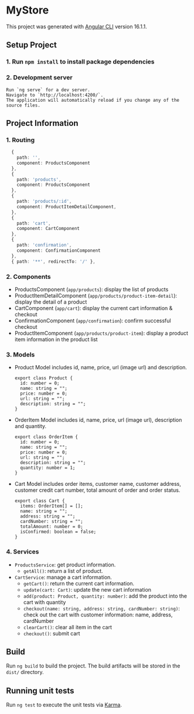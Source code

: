 # MyStore
This project was generated with [Angular CLI](https://github.com/angular/angular-cli) version 16.1.1.

## Setup Project
### 1. Run `npm install` to install package dependencies
### 2. Development server

    Run `ng serve` for a dev server. 
    Navigate to `http://localhost:4200/`. 
    The application will automatically reload if you change any of the source files.

## Project Information
### 1. Routing
```ts
  {
    path: '', 
    component: ProductsComponent
  },
  {
    path: 'products',
    component: ProductsComponent
  },
  {
    path: 'products/:id',
    component: ProductItemDetailComponent,
  },
  {
    path: 'cart',
    component: CartComponent
  },
  {
    path: 'confirmation',
    component: ConfirmationComponent
  },
  { path: '**', redirectTo: '/' },
```
### 2. Components
- ProductsComponent (`app/products`): display the list of products
- ProductItemDetailComponent (`app/products/product-item-detail`): display the detail of a product
- CartComponent (`app/cart`): display the current cart information & checkout
- ConfirmationComponent (`app/confirmation`): confirm successful checkout
- ProductItemComponent (`app/products/product-item`): display a product item information in the product list

### 3. Models
- Product Model includes id, name, price, url (image url) and description.

  ```tsx
  export class Product {
    id: number = 0;
    name: string = "";
    price: number = 0;
    url: string = "";
    description: string = "";
  }
  ```

- OrderItem Model includes id, name, price, url (image url), description and quantity.

  ```tsx
  export class OrderItem {
    id: number = 0;
    name: string = "";
    price: number = 0;
    url: string = "";
    description: string = "";
    quantity: number = 1;
  }
  ```

- Cart Model includes order items, customer name, customer address, customer credit cart number, total amount of order and order status.

  ```tsx
  export class Cart {
    items: OrderItem[] = [];
    name: string = "";
    address: string = "";
    cardNumber: string = "";
    totalAmount: number = 0;
    isConfirmed: boolean = false;
  }
  ```

### 4. Services
- `ProductsService`: get product information.
  - `getAll()`: return a list of product.
- `CartService`: manage a cart information.
  - `getCart()`: return the current cart information.
  - `update(cart: Cart)`: update the new cart information
  - `add(product: Product, quantity: number)`: add the product into the cart with quantity
  - `checkout(name: string, address: string, cardNumber: string)`: check out the cart with customer information: name, address, cardNumber
  - `clearCart()`: clear all item in the cart
  - `checkout()`: submit cart

## Build

Run `ng build` to build the project. The build artifacts will be stored in the `dist/` directory.

## Running unit tests

Run `ng test` to execute the unit tests via [Karma](https://karma-runner.github.io).
